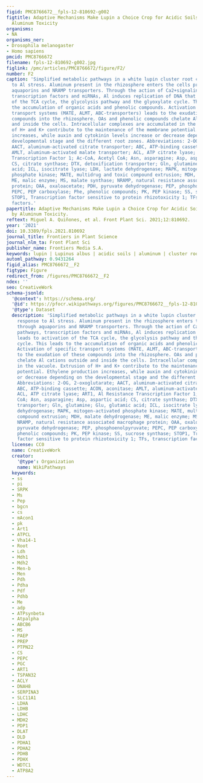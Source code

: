 ```yaml
---
figid: PMC8766672__fpls-12-810692-g002
figtitle: Adaptive Mechanisms Make Lupin a Choice Crop for Acidic Soils Affected by
  Aluminum Toxicity
organisms:
- NA
organisms_ner:
- Drosophila melanogaster
- Homo sapiens
pmcid: PMC8766672
filename: fpls-12-810692-g002.jpg
figlink: /pmc/articles/PMC8766672/figure/F2/
number: F2
caption: 'Simplified metabolic pathways in a white lupin cluster root cell in response
  to Al stress. Aluminum present in the rhizosphere enters the cells primarily through
  aquaporins and NRAMP transporters. Through the action of Ca2+signaling pathways,
  transcription factors and miRNAs, Al induces replication of DNA that leads to activation
  of the TCA cycle, the glycolysis pathway and the glyoxylate cycle. This leads to
  the accumulation of organic acids and phenolic compounds. Activation of specific
  transport systems (MATE, ALMT, ABC-transporters) leads to the exudation of these
  compounds into the rhizosphere. OAs and phenolic compounds chelate Al cations outside
  and inside the cells. Intracellular complexes are accumulated in the vacuole. Extrusion
  of H+ and K+ contribute to the maintenance of the membrane potential. Ethylene production
  increases, while auxin and cytokinin levels increase or decrease depending on the
  developmental stage and the different root zones. Abbreviations: 2-OG, 2-oxoglutarate;
  AACT, aluminum-activated citrate transporter; ABC, ATP-binding cassette; ACON, aconitase;
  AMLT, aluminum-activated malate transporter; ACL, ATP citrate lyase; ART1, Al Resistance
  Transcription Factor 1; Ac-CoA, Acetyl CoA; Asn, asparagine; Asp, aspartic acid;
  CS, citrate synthase; DTX, detoxification transporter; Gln, glutamine; Glu, glutamic
  acid; ICL, isocitrate lyase; LDH, lactate dehydrogenase; MAPK, mitogen-activated
  phosphate kinase; MATE, multidrug and toxic compound extrusion; MDH, malate dehydrogenase;
  ME, malic enzyme; MS, malate synthase; NRAMP, natural resistance associated macrophage
  protein; OAA, oxaloacetate; PDH, pyruvate dehydrogenase; PEP, phosphoenolpyruvate;
  PEPC, PEP carboxylase; Phe, phenolic compounds; PK, PEP kinase; SS, sucrose synthase;
  STOP1, Transcription factor sensitive to protein rhizotoxicity 1; TFs, transcription
  factors.'
papertitle: Adaptive Mechanisms Make Lupin a Choice Crop for Acidic Soils Affected
  by Aluminum Toxicity.
reftext: Miguel A. Quiñones, et al. Front Plant Sci. 2021;12:810692.
year: '2021'
doi: 10.3389/fpls.2021.810692
journal_title: Frontiers in Plant Science
journal_nlm_ta: Front Plant Sci
publisher_name: Frontiers Media S.A.
keywords: lupin | Lupinus albus | acidic soils | aluminum | cluster roots | Bradyrhizobium
automl_pathway: 0.9431264
figid_alias: PMC8766672__F2
figtype: Figure
redirect_from: /figures/PMC8766672__F2
ndex: ''
seo: CreativeWork
schema-jsonld:
  '@context': https://schema.org/
  '@id': https://pfocr.wikipathways.org/figures/PMC8766672__fpls-12-810692-g002.html
  '@type': Dataset
  description: 'Simplified metabolic pathways in a white lupin cluster root cell in
    response to Al stress. Aluminum present in the rhizosphere enters the cells primarily
    through aquaporins and NRAMP transporters. Through the action of Ca2+signaling
    pathways, transcription factors and miRNAs, Al induces replication of DNA that
    leads to activation of the TCA cycle, the glycolysis pathway and the glyoxylate
    cycle. This leads to the accumulation of organic acids and phenolic compounds.
    Activation of specific transport systems (MATE, ALMT, ABC-transporters) leads
    to the exudation of these compounds into the rhizosphere. OAs and phenolic compounds
    chelate Al cations outside and inside the cells. Intracellular complexes are accumulated
    in the vacuole. Extrusion of H+ and K+ contribute to the maintenance of the membrane
    potential. Ethylene production increases, while auxin and cytokinin levels increase
    or decrease depending on the developmental stage and the different root zones.
    Abbreviations: 2-OG, 2-oxoglutarate; AACT, aluminum-activated citrate transporter;
    ABC, ATP-binding cassette; ACON, aconitase; AMLT, aluminum-activated malate transporter;
    ACL, ATP citrate lyase; ART1, Al Resistance Transcription Factor 1; Ac-CoA, Acetyl
    CoA; Asn, asparagine; Asp, aspartic acid; CS, citrate synthase; DTX, detoxification
    transporter; Gln, glutamine; Glu, glutamic acid; ICL, isocitrate lyase; LDH, lactate
    dehydrogenase; MAPK, mitogen-activated phosphate kinase; MATE, multidrug and toxic
    compound extrusion; MDH, malate dehydrogenase; ME, malic enzyme; MS, malate synthase;
    NRAMP, natural resistance associated macrophage protein; OAA, oxaloacetate; PDH,
    pyruvate dehydrogenase; PEP, phosphoenolpyruvate; PEPC, PEP carboxylase; Phe,
    phenolic compounds; PK, PEP kinase; SS, sucrose synthase; STOP1, Transcription
    factor sensitive to protein rhizotoxicity 1; TFs, transcription factors.'
  license: CC0
  name: CreativeWork
  creator:
    '@type': Organization
    name: WikiPathways
  keywords:
  - ss
  - pi
  - SRPK
  - Ms
  - Pep
  - bgcn
  - cs
  - mAcon1
  - pk
  - Art1
  - ATPCL
  - Vha14-1
  - Root
  - Ldh
  - Mdh1
  - Mdh2
  - Men-b
  - Men
  - Pdh
  - Pdha
  - Pdf
  - Pdhb
  - Me
  - adp
  - ATPsynbeta
  - Atpalpha
  - ABCB6
  - MS
  - PAEP
  - PREP
  - PTPN22
  - CS
  - PEPC
  - PGC
  - ART1
  - TSPAN32
  - ACLY
  - DNAH8
  - SERPINA3
  - SLC11A1
  - LDHA
  - LDHB
  - LDHC
  - MDH2
  - PDP1
  - DLAT
  - DLD
  - PDHA1
  - PDHA2
  - PDHB
  - PDHX
  - WDTC1
  - ATP8A2
---
```

